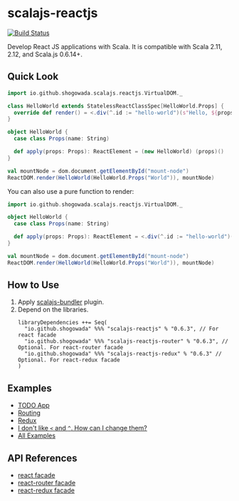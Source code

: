# scalajs-reactjs

[![Build Status](https://travis-ci.org/shogowada/scalajs-reactjs.svg?branch=master)](https://travis-ci.org/shogowada/scalajs-reactjs)

Develop React JS applications with Scala. It is compatible with Scala 2.11, 2.12, and Scala.js 0.6.14+.

## Quick Look

```scala
import io.github.shogowada.scalajs.reactjs.VirtualDOM._

class HelloWorld extends StatelessReactClassSpec[HelloWorld.Props] {
  override def render() = <.div(^.id := "hello-world")(s"Hello, ${props.name}!")
}

object HelloWorld {
  case class Props(name: String)

  def apply(props: Props): ReactElement = (new HelloWorld) (props)()
}

val mountNode = dom.document.getElementById("mount-node")
ReactDOM.render(HelloWorld(HelloWorld.Props("World")), mountNode)
```

You can also use a pure function to render:

```scala
import io.github.shogowada.scalajs.reactjs.VirtualDOM._

object HelloWorld {
  case class Props(name: String)

  def apply(props: Props): ReactElement = <.div(^.id := "hello-world")(s"Hello, ${props.name}!")
}

val mountNode = dom.document.getElementById("mount-node")
ReactDOM.render(HelloWorld(HelloWorld.Props("World")), mountNode)

```

## How to Use

1. Apply [scalajs-bundler](https://scalacenter.github.io/scalajs-bundler/getting-started.html) plugin.
2. Depend on the libraries.
   ```
   libraryDependencies ++= Seq(
     "io.github.shogowada" %%% "scalajs-reactjs" % "0.6.3", // For react facade
     "io.github.shogowada" %%% "scalajs-reactjs-router" % "0.6.3", // Optional. For react-router facade
     "io.github.shogowada" %%% "scalajs-reactjs-redux" % "0.6.3" // Optional. For react-redux facade
   )
   ```

## Examples

- [TODO App](./example/todo-app)
- [Routing](./router)
- [Redux](./redux)
- [I don't like `<` and `^`. How can I change them?](./example/custom-virtual-dom)
- [All Examples](./example)

## API References

- [react facade](./core)
- [react-router facade](./router)
- [react-redux facade](./redux)
